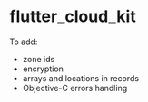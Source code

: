# flutter_cloud_kit

To add:
- zone ids
- encryption
- arrays and locations in records
- Objective-C errors handling
